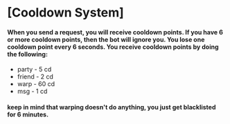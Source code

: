 # \[Cooldown System\]

#### When you send a request, you will receive cooldown points. If you have 6 or more cooldown points, then the bot will ignore you. You lose one cooldown point every 6 seconds. You receive cooldown points by doing the following:

* party - 5 cd
* friend - 2 cd
* warp - 60 cd
* msg - 1 cd

#### keep in mind that warping doesn't do anything, you just get blacklisted for 6 minutes.

